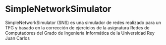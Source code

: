 # SimpleNetworkSimulator
SimpleNetworkSimulator (SNS) es una simulador de redes realizado para un TFG y basado en la corrección de ejercicios de la asignatura Redes de Computadores del Grado de Ingeniería Informática de la Universidad Rey Juan Carlos

